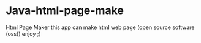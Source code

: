 # Java-html-page-make
Html Page Maker
this app can make html web page (open source software (oss)) enjoy ;)
